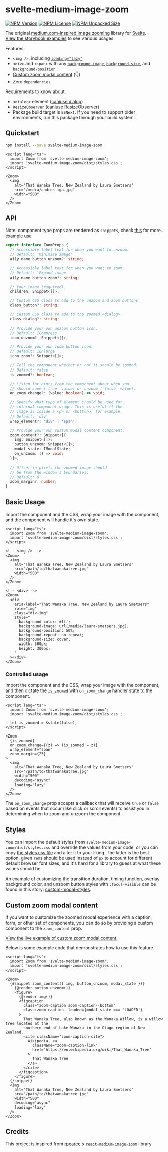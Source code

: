 # svelte-medium-image-zoom

[![NPM Version](https://img.shields.io/npm/v/svelte-medium-image-zoom?style=flat-square)](https://www.npmjs.com/package/svelte-medium-image-zoom)
[![NPM License](https://img.shields.io/npm/l/svelte-medium-image-zoom?style=flat-square)](https://www.npmjs.com/package/svelte-medium-image-zoom)
[![NPM Unpacked Size](https://img.shields.io/npm/unpacked-size/svelte-medium-image-zoom?style=flat-square)](https://www.npmjs.com/package/svelte-medium-image-zoom)

The original [medium.com-inspired image zooming](https://medium.design/image-zoom-on-medium-24d146fc0c20) library for [Svelte](https://svelte.dev/).\
[View the storybook examples](https://moonlitgrace.github.io/svelte-medium-image-zoom/)
to see various usages.

Features:

- `<img />`, including [`loading="lazy"`](https://developer.mozilla.org/en-US/docs/Web/HTML/Element/img#attr-loading)
- `<div>` and `<span>` with any [`background-image`](https://developer.mozilla.org/en-US/docs/Web/CSS/background-image),
  [`background-size`](https://developer.mozilla.org/en-US/docs/Web/CSS/background-size),
  and [`background-position`](https://developer.mozilla.org/en-US/docs/Web/CSS/background-position)
- [Custom zoom modal content](#custom-zoom-modal-content) (👇)
- Zero `dependencies`

Requirements to know about:

- `<dialog>` element ([caniuse dialog](https://caniuse.com/dialog))
- `ResizeObserver` ([caniuse ResizeObserver](https://caniuse.com/mdn-api_resizeobserver))
- Package build target is `ESNext`. If you need to support older environments,
  run this package through your build system.

## Quickstart

```bash
npm install --save svelte-medium-image-zoom
```

<!-- prettier-ignore-start -->
```svelte
<script lang="ts">
  import Zoom from 'svelte-medium-image-zoom';
  import 'svelte-medium-image-zoom/dist/styles.css';
</script>

<Zoom>
  <img
    alt="That Wanaka Tree, New Zealand by Laura Smetsers"
    src="/media/andres-iga.jpg"
    width="500"
  />
</Zoom>
```
<!-- prettier-ignore-end -->

## API

Note: component type props are rendered as `snippets`, check [this](https://svelte.dev/docs/svelte/snippet) for more.\
[example use](https://github.com/moonlitgrace/svelte-medium-image-zoom/pull/17)

<!-- prettier-ignore-start -->
```ts
export interface ZoomProps {
  // Accessible label text for when you want to unzoom.
  // Default: 'Minimize image'
  a11y_name_button_unzoom?: string;

  // Accessible label text for when you want to zoom.
  // Default: 'Expand image'
  a11y_name_button_zoom?: string;

  // Your image (required).
  children: Snippet<[]>;

  // Custom CSS class to add to the unzoom and zoom buttons.
  class_button?: string;

  // Custom CSS class to add to the zoomed <dialog>.
  class_dialog?: string;

  // Provide your own unzoom button icon.
  // Default: ICompress
  icon_unzoom?: Snippet<[]>;

  // Provide your own zoom button icon.
  // Default: IEnlarge
  icon_zoom?: Snippet<[]>;

  // Tell the component whether or not it should be zoomed.
  // Default: false
  is_zoomed?: boolean;

  // Listen for hints from the component about when you
  // should zoom (`true` value) or unzoom (`false` value).
  on_zoom_change?: (value: boolean) => void;

  // Specify what type of element should be used for
  // internal component usage. This is useful if the
  // image is inside a <p> or <button>, for example.
  // Default: 'div'
  wrap_element?: 'div' | 'span';

  // Provide your own custom modal content component.
  zoom_content?: Snippet<[{
    img: Snippet<[]>;
    button_unzoom: Snippet<[]>;
    modal_state: IModalState;
    on_unzoom: () => void;
  }]>;

  // Offset in pixels the zoomed image should
  // be from the window's boundaries.
  // Default: 0
  zoom_margin?: number;
}
```
<!-- prettier-ignore-end -->

## Basic Usage

Import the component and the CSS, wrap your image with the component, and the
component will handle it's own state.

```svelte
<script lang="ts">
  import Zoom from 'svelte-medium-image-zoom';
  import 'svelte-medium-image-zoom/dist/styles.css';
</script>

<!-- <img /> -->
<Zoom>
  <img
    alt="That Wanaka Tree, New Zealand by Laura Smetsers"
    src="/path/to/thatwanakatree.jpg"
    width="500"
  />
</Zoom>

<!-- <div> -->
<Zoom>
  <div
    aria-label="That Wanaka Tree, New Zealand by Laura Smetsers"
    role="img"
    class="div-img"
    style="
      background-color: #fff;
      background-image: url(/media/laura-smetsers.jpg);
      background-position: 50%;
      background-repeat: no-repeat;
      background-size: cover;
      width: 500px;
      height: 300px;
    "
  ></div>
</Zoom>
```

### Controlled usage

Import the component and the CSS, wrap your image with the component, and then dictate the `is_zoomed` with `on_zoom_change` handler state to the component.

```svelte
<script lang="ts">
  import Zoom from 'svelte-medium-image-zoom';
  import 'svelte-medium-image-zoom/dist/styles.css';

  let is_zoomed = $state(false);
</script>

<Zoom
  {is_zoomed}
  on_zoom_change={(z) => (is_zoomed = z)}
  wrap_element="span"
  zoom_margin={25}
>
  <img
    alt="That Wanaka Tree, New Zealand by Laura Smetsers"
    src="/path/to/thatwanakatree.jpg"
    width="500"
    decoding="async"
    loading="lazy"
  />
</Zoom>
```

The `on_zoom_change` prop accepts a callback that will receive `true` or `false`
based on events that occur (like click or scroll events) to assist you in
determining when to zoom and unzoom the component.

## Styles

You can import the default styles from `svelte-medium-image-zoom/dist/styles.css`
and override the values from your code, or you can copy [the styles.css
file](./src/lib/styles.css) and alter it to your liking. The latter is the best
option, given `rem`s should be used instead of `px` to account for different
default browser font sizes, and it's hard for a library to guess at what these
values should be.

An example of customizing the transition duration, timing function, overlay
background color, and unzoom button styles with `:focus-visible` can be found in
this story: [custom-modal-styles](https://moonlitgrace.github.io/svelte-medium-image-zoom/?path=/story/img--custom-modal-styles).

## Custom zoom modal content

If you want to customize the zoomed modal experience with a caption, form, or
other set of components, you can do so by providing a custom component to the
`zoom_content` prop.

[View the live example of custom zoom modal content.](https://moonlitgrace.github.io/svelte-medium-image-zoom/?path=/story/img--modal-figure-caption)

Below is some example code that demonstrates how to use this feature.

```svelte
<script lang="ts">
  import Zoom from 'svelte-medium-image-zoom';
  import 'svelte-medium-image-zoom/dist/styles.css';
</script>

<Zoom>
  {#snippet zoom_content({ img, button_unzoom, modal_state })}
    {@render button_unzoom()}
    <figure>
      {@render img()}
      <figcaption
        class="zoom-caption zoom-caption--bottom"
        class:zoom-caption--loaded={modal_state === 'LOADED'}
      >
        That Wanaka Tree, also known as the Wanaka Willow, is a willow tree located at the
        southern end of Lake Wānaka in the Otago region of New Zealand.
        <cite className="zoom-caption-cite">
          Wikipedia, <a
            className="zoom-caption-link"
            href="https://en.wikipedia.org/wiki/That_Wanaka_Tree"
          >
            That Wanaka Tree
          </a>
        </cite>
      </figcaption>
    </figure>
  {/snippet}
  <img
    alt="That Wanaka Tree, New Zealand by Laura Smetsers"
    src="/path/to/thatwanakatree.jpg"
    width="500"
    decoding="async"
    loading="lazy"
  />
</Zoom>
```

## Credits

This project is inspired from [rpearce](https://github.com/rpearce)'s [`react-medium-image-zoom`](https://github.com/rpearce/react-medium-image-zoom) library.
